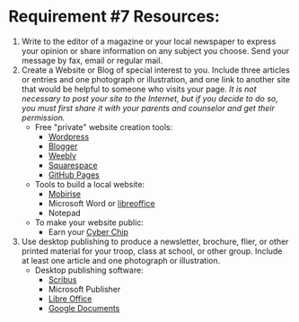 # Requirement \#7 Resources:

  1. Write to the editor of a magazine or your local newspaper to express your opinion or share information on any subject you choose. Send your message by fax, email or regular mail.
  2. Create a Website or Blog of special interest to you. Include three articles or entries and one photograph or illustration, and one link to another site that would be helpful to someone who visits your page. *It is not necessary to post your site to the Internet, but if you decide to do so, you must first share it with your parents and counselor and get their permission.*
       + Free "private" website creation tools:
            - [Wordpress](http://wordpress.com/)
            - [Blogger](http://www.blogger.com/)
            - [Weebly](http://www.weebly.com/)
            - [Squarespace](https://www.squarespace.com/)
            - [GitHub Pages](https://pages.github.com/)
       + Tools to build a local website:
            - [Mobirise](https://mobirise.com/)
            - Microsoft Word or [libreoffice](https://www.libreoffice.org/)
            - Notepad
       + To make your website public:
            - Earn your [Cyber Chip](http://www.netsmartz.org/Scouting)
   3. Use desktop publishing to produce a newsletter, brochure, flier, or other printed material for your troop, class at school, or other group. Include at least one article and one photograph or illustration.
       + Desktop publishing software:
          - [Scribus](https://www.scribus.net/)
          - Microsoft Publisher
          - [Libre Office](https://www.libreoffice.org/)
          - [Google Documents](https://www.google.com/docs/about/)

